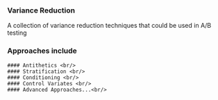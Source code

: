 ### Variance Reduction
A collection of variance reduction techniques that could be used in A/B testing

### Approaches include <br/>
    #### Antithetics <br/>
    #### Stratification <br/>
    #### Conditioning <br/>
    #### Control Variates <br/>
    #### Advanced Approaches...<br/>
